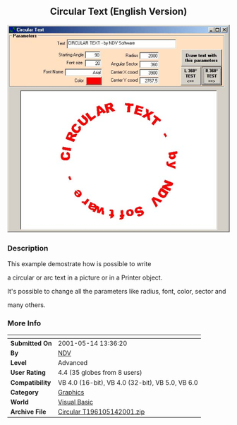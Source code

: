 ﻿<div align="center">

## Circular Text \(English Version\)

<img src="PIC2001514739389397.jpg">
</div>

### Description

This example demostrate how is possible to write

a circular or arc text in a picture or in a Printer object.

It's possible to change all the parameters like radius, font, color, sector and

many others.
 
### More Info
 


<span>             |<span>
---                |---
**Submitted On**   |2001-05-14 13:36:20
**By**             |[NDV](https://github.com/Planet-Source-Code/PSCIndex/blob/master/ByAuthor/ndv.md)
**Level**          |Advanced
**User Rating**    |4.4 (35 globes from 8 users)
**Compatibility**  |VB 4\.0 \(16\-bit\), VB 4\.0 \(32\-bit\), VB 5\.0, VB 6\.0
**Category**       |[Graphics](https://github.com/Planet-Source-Code/PSCIndex/blob/master/ByCategory/graphics__1-46.md)
**World**          |[Visual Basic](https://github.com/Planet-Source-Code/PSCIndex/blob/master/ByWorld/visual-basic.md)
**Archive File**   |[Circular T196105142001\.zip](https://github.com/Planet-Source-Code/ndv-circular-text-english-version__1-23174/archive/master.zip)








